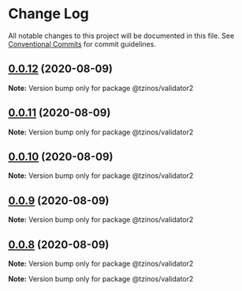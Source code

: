 # Change Log

All notable changes to this project will be documented in this file.
See [Conventional Commits](https://conventionalcommits.org) for commit guidelines.

## [0.0.12](https://github.com/gtzinos/NodeJS-Typescript-Lerna-Monorepo/compare/v0.0.11...v0.0.12) (2020-08-09)

**Note:** Version bump only for package @tzinos/validator2





## [0.0.11](https://github.com/gtzinos/NodeJS-Typescript-Lerna-Monorepo/compare/v0.0.10...v0.0.11) (2020-08-09)

**Note:** Version bump only for package @tzinos/validator2





## [0.0.10](https://github.com/gtzinos/NodeJS-Typescript-Lerna-Monorepo/compare/v0.0.9...v0.0.10) (2020-08-09)

**Note:** Version bump only for package @tzinos/validator2





## [0.0.9](https://github.com/gtzinos/NodeJS-Typescript-Lerna-Monorepo/compare/v0.0.8...v0.0.9) (2020-08-09)

**Note:** Version bump only for package @tzinos/validator2





## [0.0.8](https://github.com/gtzinos/NodeJS-Typescript-Lerna-Monorepo/compare/v0.0.7...v0.0.8) (2020-08-09)

**Note:** Version bump only for package @tzinos/validator2







**Note:** Version bump only for package @tzinos/validator2
